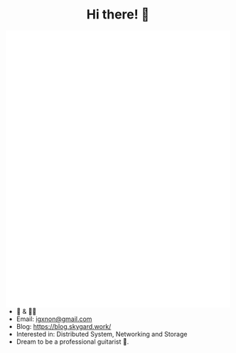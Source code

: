 <h1 align="center">Hi there! 👋</h1>

<img align='left' src='github-metrics.svg'>

- 🎸 & 👨‍💻
- Email: igxnon@gmail.com
- Blog: https://blog.skygard.work/
- Interested in: Distributed System, Networking and Storage
- Dream to be a professional guitarist 🤤.
